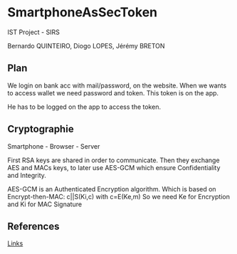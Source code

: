 # SmartphoneAsSecToken

IST Project - SIRS

Bernardo QUINTEIRO, Diogo LOPES, Jérémy BRETON  


## Plan


We login on bank acc with mail/password, on the website.
When we wants to access wallet we need password and token.
This token is on the app.

He has to be logged on the app to access the token.


## Cryptographie

Smartphone - Browser - Server

First RSA keys are shared in order to communicate.
Then they exchange AES and MACs keys, to later use AES-GCM which ensure Confidentiality and Integrity.


AES-GCM is an Authenticated Encryption algorithm. Which is based on Encrypt-then-MAC: c||S(Ki,c) with c=E(Ke,m)
So we need Ke for Encryption and Ki for MAC Signature


## References

[Links](All_Links.md)
